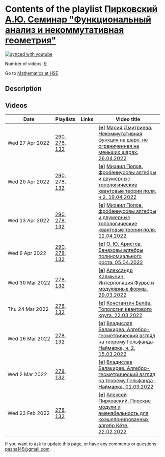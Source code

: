 # Contents of the playlist [Пирковский А.Ю. Семинар "Функциональный анализ и некоммутативная геометрия"](https://www.youtube.com/playlist?list=PLq3E5oubNNoCHVusy9zwXWYBDMu1f_TuQ)

[![synced with youtube](https://img.shields.io/github/last-commit/mathphysschool/mathphysschool.github.io/autoupdate1?label=synced%20with%20youtube)](https://github.com/mathphysschool/mathphysschool.github.io/commits/autoupdate1)

Number of videos: [9](#videos)

Go to [Mathematics at HSE](../README.md)

## Description



## Videos

|Date|Playlists|Links|Video title|
|---|---|---|---|
| Wed&nbsp;27&nbsp;Apr&nbsp;2022 | [290](../playlists/290 "НИС &#34;Функциональный анализ и некоммутативная геометрия 2&#34;"), [278](../playlists/278 "Пирковский А.Ю. Семинар &#34;Функциональный анализ и некоммутативная геометрия&#34;"), [132](../playlists/132 "Functional Analysis and Noncommutative Geometry Seminar. A.Pirkovskii") |  | [[**e**](https://studio.youtube.com/video/wHJ-e3l5zDo/edit "Edit")] [Мария Дмитриева. Некоммутативная функция на шаре, не ограниченная на меньших шарах. 26.04.2022](https://www.youtube.com/watch?v=wHJ-e3l5zDo&list=PLq3E5oubNNoCHVusy9zwXWYBDMu1f_TuQ "Некоммутативная голоморфная функция на единичном шаре, не ограниченная на шарах меньших радиусов&#013;&#013;Очевидно, что если голоморфная функция определена на открытом шаре радиуса 1, то она ограничена на любом шаре меньшего радиуса. Эли Шамович задал вопрос: верно ли это для некоммутативных голоморфных функций? Следуя статье Джеймса Паско, я расскажу, что такое некоммутативные голоморфные функции, и приведу придуманный им контрпример. Доказательство совершенно самодостаточно, а все необходимые определения будут даны в докладе.") |
| Wed&nbsp;20&nbsp;Apr&nbsp;2022 | [290](../playlists/290 "НИС &#34;Функциональный анализ и некоммутативная геометрия 2&#34;"), [278](../playlists/278 "Пирковский А.Ю. Семинар &#34;Функциональный анализ и некоммутативная геометрия&#34;"), [132](../playlists/132 "Functional Analysis and Noncommutative Geometry Seminar. A.Pirkovskii") |  | [[**e**](https://studio.youtube.com/video/Ml-D5f8v5tU/edit "Edit")] [Михаил Попов. Фробениусовы алгебры и двумерные топологические квантовые теории поля, ч.2. 19.04.2022](https://www.youtube.com/watch?v=Ml-D5f8v5tU&list=PLq3E5oubNNoCHVusy9zwXWYBDMu1f_TuQ "В своём докладе я попытаюсь коротко рассказать про эквивалентность категории двумерных квантовых теорий поля и категории коммутативных фробениусовых алгебр. Перед этим я дам математическое определение n-мерной топологической квантовой теории поля, в котором фигурируют n-мерные кобордизмы (их определение я тоже дам), а также расскажу про фробениусовы алгебры и их основные свойства.") |
| Wed&nbsp;13&nbsp;Apr&nbsp;2022 | [290](../playlists/290 "НИС &#34;Функциональный анализ и некоммутативная геометрия 2&#34;"), [278](../playlists/278 "Пирковский А.Ю. Семинар &#34;Функциональный анализ и некоммутативная геометрия&#34;"), [132](../playlists/132 "Functional Analysis and Noncommutative Geometry Seminar. A.Pirkovskii") |  | [[**e**](https://studio.youtube.com/video/EhlVBSp-H0g/edit "Edit")] [Михаил Попов. Фробениусовы алгебры и двумерные топологические квантовые теории поля.  12.04.2022](https://www.youtube.com/watch?v=EhlVBSp-H0g&list=PLq3E5oubNNoCHVusy9zwXWYBDMu1f_TuQ "В своём докладе я попытаюсь коротко рассказать про эквивалентность категории двумерных квантовых теорий поля и категории коммутативных фробениусовых алгебр. Перед этим я дам математическое определение n-мерной топологической квантовой теории поля, в котором фигурируют n-мерные кобордизмы (их определение я тоже дам), а также расскажу про фробениусовы алгебры и их основные свойства.") |
| Wed&nbsp;6&nbsp;Apr&nbsp;2022 | [290](../playlists/290 "НИС &#34;Функциональный анализ и некоммутативная геометрия 2&#34;"), [278](../playlists/278 "Пирковский А.Ю. Семинар &#34;Функциональный анализ и некоммутативная геометрия&#34;"), [132](../playlists/132 "Functional Analysis and Noncommutative Geometry Seminar. A.Pirkovskii") |  | [[**e**](https://studio.youtube.com/video/vn_x4s7KJZI/edit "Edit")] [О. Ю. Аристов. Банаховы алгебры полиномиального роста. 05.04.2022](https://www.youtube.com/watch?v=vn_x4s7KJZI&list=PLq3E5oubNNoCHVusy9zwXWYBDMu1f_TuQ "Операторы полиномиального роста изучались с начала 60-х. Их основным свойством (и эквивалентным определением) является существование $C^\infty$-функционального исчисления. Мы же обсудим банаховы алгебры над полем действительных чисел такие, что всякий элемент $b$  имеет полиномиальный рост, т.е. норма функции $s\mapsto exp(isb)$ растёт не быстрее многочлена от $&#124;s&#124;$ (где $s$ ---  действительное число). Основные свойства таких алгебр были лишь вскользь затронуты в докладе на семинаре «Алгебры в анализе» 17.09.21 и здесь мы остановимся на них подробнее.&#013;&#013;Будет показано, что для нашего класса алгебр радикал Джекобсона  нильпотентен, а факторалгебра по нему коммутативна, и, в частности, все неприводимые представления одномерны. Среди алгебр, удовлетворяющих этим необходимым условиям,  основными примерами являются алгебры непрерывно дифференцируемых функций  со значениями в треугольных матрицах, а также их подалгебры и факторалгебры, а контрпримером – алгебра Фурье. Мы также обсудим то, насколько велик класс банаховых алгебр полиномиального роста, и связанные с этим задачи.") |
| Wed&nbsp;30&nbsp;Mar&nbsp;2022 | [278](../playlists/278 "Пирковский А.Ю. Семинар &#34;Функциональный анализ и некоммутативная геометрия&#34;"), [132](../playlists/132 "Functional Analysis and Noncommutative Geometry Seminar. A.Pirkovskii") |  | [[**e**](https://studio.youtube.com/video/uO9pvrk8kvE/edit "Edit")] [Александр Калмынин. Интерполяция Фурье и модулярные формы. 29.03.2022](https://www.youtube.com/watch?v=uO9pvrk8kvE&list=PLq3E5oubNNoCHVusy9zwXWYBDMu1f_TuQ "Хорошо известно, что всякая интегрируемая функция f, носитель преобразования Фурье которой лежит в интервале [-w/2,w/2], раскладывается в ряд по значениям f на решетке Z/w. Следуя работе Вязовской и Радченко, мы обсудим более общую интерполяционную формулу, которая позволяет разложить произвольную четную шварцевскую функцию f на вещественной прямой по значениям f и её преобразования Фурье в квадратных корнях из натуральных чисел. В данном контексте естественно появляются модулярные формы на группе Г(2). Также получающееся соотношение можно проинтерпретировать как деформацию классической формулы суммирования Пуассона.") |
| Thu&nbsp;24&nbsp;Mar&nbsp;2022 | [278](../playlists/278 "Пирковский А.Ю. Семинар &#34;Функциональный анализ и некоммутативная геометрия&#34;"), [132](../playlists/132 "Functional Analysis and Noncommutative Geometry Seminar. A.Pirkovskii") |  | [[**e**](https://studio.youtube.com/video/8rWG8oF6_ag/edit "Edit")] [Константин Белёв. Топология квантового круга. 22.03.2022](https://www.youtube.com/watch?v=8rWG8oF6_ag&list=PLq3E5oubNNoCHVusy9zwXWYBDMu1f_TuQ "Доклад будет следовать книге Л.Л. Ваксмана &#34;Квантовые ограниченные симметрические области&#34;. Мы введем q-аналог алгебры полиномов и алгебру непрерывных функций в квантовом круге и посмотрим на неприводимые представления ограниченными операторами, а также докажем q-аналоги некоторых известных результатов о круге.") |
| Wed&nbsp;16&nbsp;Mar&nbsp;2022 | [278](../playlists/278 "Пирковский А.Ю. Семинар &#34;Функциональный анализ и некоммутативная геометрия&#34;"), [132](../playlists/132 "Functional Analysis and Noncommutative Geometry Seminar. A.Pirkovskii") |  | [[**e**](https://studio.youtube.com/video/2dSjI_nb3EI/edit "Edit")] [Владислав Балакирев. Алгебро-геометрический взгляд на теорему Гельфанда-Наймарка, ч. 2. 15.03.2022](https://www.youtube.com/watch?v=2dSjI_nb3EI&list=PLq3E5oubNNoCHVusy9zwXWYBDMu1f_TuQ "Доклад будет следовать препринту А. Йекутиели и Й. Сворея - специалистов по алгебраической геометрии, посвященный необычному подходу к теореме Гельфанда-Наймарка. Будут определены категории K-алгебр без всякой нормы, двойственные категории (компактных) топологических пространств, таким образом, категория С&#42;-алгебр окажется  эквивалентной некоторой  «чисто алгебраической»  категории. Кроме того, в отличие от функционального анализа, будут обсуждаться и алгебры над вещественными числами.") |
| Wed&nbsp;2&nbsp;Mar&nbsp;2022 | [278](../playlists/278 "Пирковский А.Ю. Семинар &#34;Функциональный анализ и некоммутативная геометрия&#34;"), [132](../playlists/132 "Functional Analysis and Noncommutative Geometry Seminar. A.Pirkovskii") |  | [[**e**](https://studio.youtube.com/video/Ej5qcCvDAC0/edit "Edit")] [Владислав Балакирев. Алгебро-геометрический взгляд на теорему Гельфанда-Наймарка. 01.03.2022](https://www.youtube.com/watch?v=Ej5qcCvDAC0&list=PLq3E5oubNNoCHVusy9zwXWYBDMu1f_TuQ "Доклад будет следовать препринту А. Йекутиели и Й. Сворея - специалистов по алгебраической геометрии, посвященный необычному подходу к теореме Гельфанда-Наймарка. Будут определены категории K-алгебр без всякой нормы, двойственные категории (компактных) топологических пространств, таким образом, категория С&#42;-алгебр окажется  эквивалентной некоторой  «чисто алгебраической»  категории. Кроме того, в отличие от функционального анализа, будут обсуждаться и алгебры над вещественными числами. Вполне возможно, что доклад будет состоять из двух частей.") |
| Wed&nbsp;23&nbsp;Feb&nbsp;2022 | [278](../playlists/278 "Пирковский А.Ю. Семинар &#34;Функциональный анализ и некоммутативная геометрия&#34;"), [132](../playlists/132 "Functional Analysis and Noncommutative Geometry Seminar. A.Pirkovskii") |  | [[**e**](https://studio.youtube.com/video/60pkBUiRLlY/edit "Edit")] [Алексей Пирковский. Плоские модули и аменабельность для коэшелонированных алгебр Кёте. 22.02.2022](https://www.youtube.com/watch?v=60pkBUiRLlY&list=PLq3E5oubNNoCHVusy9zwXWYBDMu1f_TuQ "Плоские топологические модули и аменабельность для коэшелонированных алгебр Кёте (часть 2)&#013;&#013;Доклад является продолжением моего доклада на этом семинаре от 19.01.2021, но фактически от него зависеть не будет - все необходимые определения и формулировки я напомню. В первой половине доклада мы дадим мини-обзор основных понятий &#34;банаховой&#34; гомологической алгебры с акцентом на плоских модулях, обсудим, почему &#34;наивное&#34; обобщение понятия плоского модуля не работает в контексте неметризуемых локально выпуклых модулей, и предложим альтернативное определение, являющееся, на наш взгляд, &#34;правильным&#34;. Затем мы распространим теорему Хелемского-Шейнберга, характеризующую аменабельные банаховы алгебры в терминах плоских модулей, на случай полных бочечных DF-алгебр, и в качестве иллюстрации дадим критерий аменабельности для коэшелонированных алгебр Кёте. Если позволит время (что, впрочем, маловероятно), мы также обсудим абелево расширение производного функтора Tor, согласованное с нашим понятием плоского модуля.") |


 If you want to ask to update this page, or have any comments or questions: <pasha145@gmail.com>.